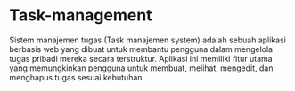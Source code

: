 # Task-management
Sistem manajemen tugas (Task manajemen system) adalah sebuah aplikasi berbasis web yang dibuat untuk membantu pengguna dalam mengelola tugas pribadi mereka secara terstruktur. Aplikasi ini memiliki fitur utama yang memungkinkan pengguna untuk membuat, melihat, mengedit, dan menghapus tugas sesuai kebutuhan.
